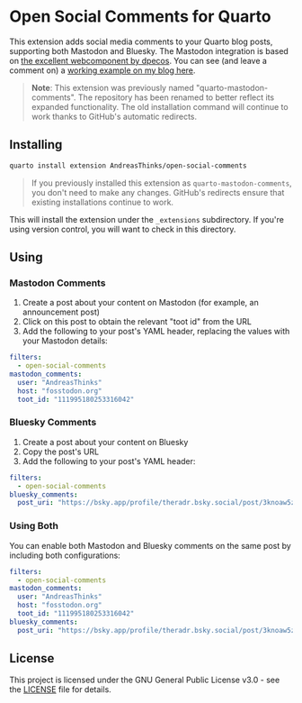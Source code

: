 # Open Social Comments for Quarto

This extension adds social media comments to your Quarto blog posts, supporting both Mastodon and Bluesky. The Mastodon integration is based on [the excellent webcomponent by dpecos](https://github.com/dpecos/mastodon-comments?tab=readme-ov-file). You can see (and leave a comment on) a [working example on my blog here](https://andreasthinks.me/posts/quarto_comments/).

> **Note**: This extension was previously named "quarto-mastodon-comments". The repository has been renamed to better reflect its expanded functionality. The old installation command will continue to work thanks to GitHub's automatic redirects.

## Installing

```bash
quarto install extension AndreasThinks/open-social-comments
```

> If you previously installed this extension as `quarto-mastodon-comments`, you don't need to make any changes. GitHub's redirects ensure that existing installations continue to work.

This will install the extension under the `_extensions` subdirectory.
If you're using version control, you will want to check in this directory.

## Using

### Mastodon Comments

1. Create a post about your content on Mastodon (for example, an announcement post)
2. Click on this post to obtain the relevant "toot id" from the URL
3. Add the following to your post's YAML header, replacing the values with your Mastodon details:

```yaml
filters:
  - open-social-comments
mastodon_comments:
  user: "AndreasThinks"
  host: "fosstodon.org"
  toot_id: "111995180253316042"
```

### Bluesky Comments

1. Create a post about your content on Bluesky
2. Copy the post's URL
3. Add the following to your post's YAML header:

```yaml
filters:
  - open-social-comments
bluesky_comments:
  post_uri: "https://bsky.app/profile/theradr.bsky.social/post/3knoaw5z4ek2v"
```

### Using Both

You can enable both Mastodon and Bluesky comments on the same post by including both configurations:

```yaml
filters:
  - open-social-comments
mastodon_comments:
  user: "AndreasThinks"
  host: "fosstodon.org"
  toot_id: "111995180253316042"
bluesky_comments:
  post_uri: "https://bsky.app/profile/theradr.bsky.social/post/3knoaw5z4ek2v"
```

## License

This project is licensed under the GNU General Public License v3.0 - see the [LICENSE](LICENSE) file for details.

